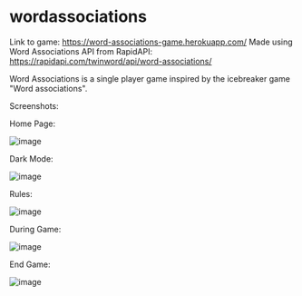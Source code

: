 # wordassociations

Link to game: https://word-associations-game.herokuapp.com/
Made using Word Associations API from RapidAPI: https://rapidapi.com/twinword/api/word-associations/

Word Associations is a single player game inspired by the icebreaker game "Word associations".

Screenshots:

Home Page:

![image](https://user-images.githubusercontent.com/36047664/174456031-fadfce5a-026e-4861-b0c2-d789c7657220.png)

Dark Mode:

![image](https://user-images.githubusercontent.com/36047664/174456063-6aa3c111-64ab-44d4-9911-01b777099ee4.png)

Rules:

![image](https://user-images.githubusercontent.com/36047664/174456106-3b2d8734-929a-4d5f-8a0a-04ddfe0f57cf.png)

During Game:

![image](https://user-images.githubusercontent.com/36047664/174456138-94868845-8eee-4d1f-9bf6-75ae727644e4.png)

End Game:

![image](https://user-images.githubusercontent.com/36047664/174456146-03f6ea62-0bdd-4ee9-9b8d-5a13010ff1ac.png)
